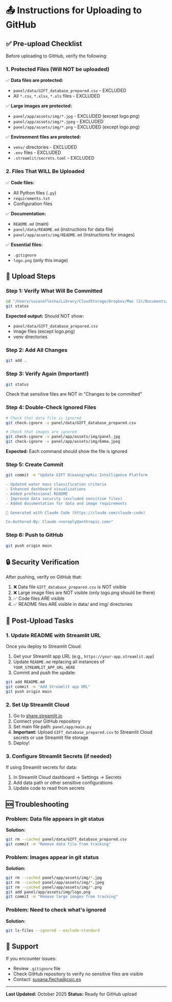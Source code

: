 # 📤 Instructions for Uploading to GitHub

## ✅ Pre-upload Checklist

Before uploading to GitHub, verify the following:

### 1. Protected Files (Will NOT be uploaded)

✅ **Data files are protected:**
- `panel/data/GIFT_database_prepared.csv` - EXCLUDED
- All `*.csv`, `*.xlsx`, `*.xls` files - EXCLUDED

✅ **Large images are protected:**
- `panel/app/assets/img/*.jpg` - EXCLUDED (except logo.png)
- `panel/app/assets/img/*.jpeg` - EXCLUDED
- `panel/app/assets/img/*.png` - EXCLUDED (except logo.png)

✅ **Environment files are protected:**
- `venv/` directories - EXCLUDED
- `.env` files - EXCLUDED
- `.streamlit/secrets.toml` - EXCLUDED

### 2. Files That WILL Be Uploaded

✅ **Code files:**
- All Python files (`.py`)
- `requirements.txt`
- Configuration files

✅ **Documentation:**
- `README.md` (main)
- `panel/data/README.md` (instructions for data file)
- `panel/app/assets/img/README.md` (instructions for images)

✅ **Essential files:**
- `.gitignore`
- `logo.png` (only this image)

## 🚀 Upload Steps

### Step 1: Verify What Will Be Committed

```bash
cd "/Users/susanaflecha/Library/CloudStorage/Dropbox/Mac (2)/Documents/GitHub/GIFT_EDA"
git status
```

**Expected output:** Should NOT show:
- `panel/data/GIFT_database_prepared.csv`
- Image files (except logo.png)
- venv directories

### Step 2: Add All Changes

```bash
git add .
```

### Step 3: Verify Again (Important!)

```bash
git status
```

Check that sensitive files are NOT in "Changes to be committed"

### Step 4: Double-Check Ignored Files

```bash
# Check that data file is ignored
git check-ignore -v panel/data/GIFT_database_prepared.csv

# Check that images are ignored
git check-ignore -v panel/app/assets/img/panel.jpg
git check-ignore -v panel/app/assets/img/Emma.jpeg
```

**Expected:** Each command should show the file is ignored

### Step 5: Create Commit

```bash
git commit -m "Update GIFT Oceanographic Intelligence Platform

- Updated water mass classification criteria
- Enhanced dashboard visualizations
- Added professional README
- Improved data security (excluded sensitive files)
- Added documentation for data and image requirements

🤖 Generated with Claude Code (https://claude.com/claude-code)

Co-Authored-By: Claude <noreply@anthropic.com>"
```

### Step 6: Push to GitHub

```bash
git push origin main
```

## 🔒 Security Verification

After pushing, verify on GitHub that:

1. ❌ Data file `GIFT_database_prepared.csv` is NOT visible
2. ❌ Large image files are NOT visible (only logo.png should be there)
3. ✅ Code files ARE visible
4. ✅ README files ARE visible in data/ and img/ directories

## 📝 Post-Upload Tasks

### 1. Update README with Streamlit URL

Once you deploy to Streamlit Cloud:

1. Get your Streamlit app URL (e.g., `https://your-app.streamlit.app`)
2. Update `README.md` replacing all instances of `YOUR_STREAMLIT_APP_URL_HERE`
3. Commit and push the update:

```bash
git add README.md
git commit -m "Add Streamlit app URL"
git push origin main
```

### 2. Set Up Streamlit Cloud

1. Go to [share.streamlit.io](https://share.streamlit.io/)
2. Connect your GitHub repository
3. Set main file path: `panel/app/main.py`
4. **Important:** Upload `GIFT_database_prepared.csv` to Streamlit Cloud secrets or use Streamlit file storage
5. Deploy!

### 3. Configure Streamlit Secrets (if needed)

If using Streamlit secrets for data:

1. In Streamlit Cloud dashboard → Settings → Secrets
2. Add data path or other sensitive configurations
3. Update code to read from secrets

## 🆘 Troubleshooting

### Problem: Data file appears in git status

**Solution:**
```bash
git rm --cached panel/data/GIFT_database_prepared.csv
git commit -m "Remove data file from tracking"
```

### Problem: Images appear in git status

**Solution:**
```bash
git rm --cached panel/app/assets/img/*.jpg
git rm --cached panel/app/assets/img/*.jpeg
git rm --cached panel/app/assets/img/*.png
git add panel/app/assets/img/logo.png
git commit -m "Remove large images from tracking"
```

### Problem: Need to check what's ignored

**Solution:**
```bash
git ls-files --ignored --exclude-standard
```

## 📧 Support

If you encounter issues:
- Review `.gitignore` file
- Check GitHub repository to verify no sensitive files are visible
- Contact: susana.flecha@csic.es

---

**Last Updated:** October 2025
**Status:** Ready for GitHub upload
